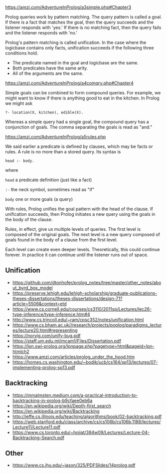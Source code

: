 https://amzi.com/AdventureInProlog/a3simple.php#Chapter3

Prolog queries work by pattern matching. The query pattern is called a goal. If there is a fact that matches the goal,
then the query succeeds and the listener responds with 'yes.' If there is no matching fact, then the query fails
and the listener responds with 'no.'

Prolog's pattern matching is called unification. In the case where the logicbase contains only facts, unification
succeeds if the following three conditions hold.

 * The predicate named in the goal and logicbase are the same.
 * Both predicates have the same arity.
 * All of the arguments are the same.

https://amzi.com/AdventureInProlog/a4comqry.php#Chapter4

Simple goals can be combined to form compound queries. For example, we might want to know if there is anything good
to eat in the kitchen. In Prolog we might ask

    ?- location(X, kitchen), edible(X).

Whereas a simple query had a single goal, the compound query has a conjunction of goals. The comma separating the
goals is read as "and."

https://amzi.com/AdventureInProlog/a5rules.php

We said earlier a predicate is defined by clauses, which may be facts or rules. A rule is no more than a stored query.
Its syntax is

    head :- body.

where

`head` a predicate definition (just like a fact)

`:-` the neck symbol, sometimes read as "if"

`body` one or more goals (a query)

With rules, Prolog unifies the goal pattern with the head of the clause. If unification succeeds, then Prolog
initiates a new query using the goals in the body of the clause.

Rules, in effect, give us multiple levels of queries. The first level is composed of the original goals. The next
level is a new query composed of goals found in the body of a clause from the first level.

Each level can create even deeper levels. Theoretically, this could continue forever. In practice it can continue
until the listener runs out of space.

## Unification

 * https://github.com/dtonhofer/prolog_notes/tree/master/other_notes/about_byrd_box_model
 * https://preserve.lehigh.edu/lehigh-scholarship/graduate-publications-theses-dissertations/theses-dissertations/design-71?article=5506&context=etd
 * https://www.cs.cornell.edu/courses/cs3110/2011sp/Lectures/lec26-type-inference/type-inference.htm#4
 * http://www.cs.trincoll.edu/~ram/cpsc352/notes/unification.html
 * https://www.cs.bham.ac.uk//research/projects/poplog/paradigms_lectures/lecture20.html#representing
 * https://norvig.com/unify-bug.pdf
 * https://staff.um.edu.mt/mcam1/Files/Dissertation.pdf
 * https://lpn.swi-prolog.org/lpnpage.php?pagetype=html&pageid=lpn-htmlch2
 * https://www.amzi.com/articles/prolog_under_the_hood.htm
 * https://homes.cs.washington.edu/~bodik/ucb/cs164/sp13/lectures/07-implementing-prolog-sp13.pdf

## Backtracking

 * https://mmalmsten.medium.com/a-practical-introduction-to-backtracking-in-prolog-b9cfaee0eb6a
 * https://en.wikipedia.org/wiki/Depth-first_search
 * https://en.wikipedia.org/wiki/Backtracking
 * http://jeffe.cs.illinois.edu/teaching/algorithms/book/02-backtracking.pdf
 * https://web.stanford.edu/class/archive/cs/cs106b/cs106b.1188/lectures/Lecture11/Lecture11.pdf
 * https://www.cs.toronto.edu/~hojjat/384w09/Lectures/Lecture-04-Backtracking-Search.pdf

## Other

 * https://www.cs.jhu.edu/~jason/325/PDFSlides/14prolog.pdf
